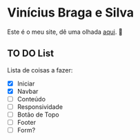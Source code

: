 # Vinícius Braga e Silva

Este é o meu site, dê uma olhada [aqui](https://bragaesilva.vercel.app). :eyes:  

## TO DO List  
Lista de coisas a fazer:

- [x] Iniciar
- [x] Navbar
- [ ] Conteúdo
- [ ] Responsividade
- [ ] Botão de Topo
- [ ] Footer
- [ ] Form?